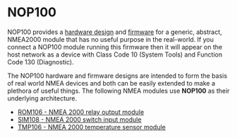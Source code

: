 # NOP100

NOP100 provides a
[hardware design](./hardware/README.md)
and
[firmware](./firmware/README.md)
for a generic, abstract, NMEA2000 module that has no useful
purpose in the real-world.
If you connect a NOP100 module running this firmware then it will
appear on the host network as a device with Class Code 10 (System
Tools) and Function Code 130 (Diagnostic).

The NOP100 hardware and firmware designs are intended to form the
basis of real world NMEA devices and both can be easily extended
to make a plethora of useful things.
The following NMEA modules use **NOP100** as their underlying
architecture.

* [ROM106 - NMEA 2000 relay output module](https://www.github.com/preeve9534/ROM106)
* [SIM108 - NMEA 2000 switch input module](https://www.github.com/preeve9534/SIM108)
* [TMP106 - NMEA 2000 temperature sensor module](https://www.github.com/preeve9534/TMP106)


